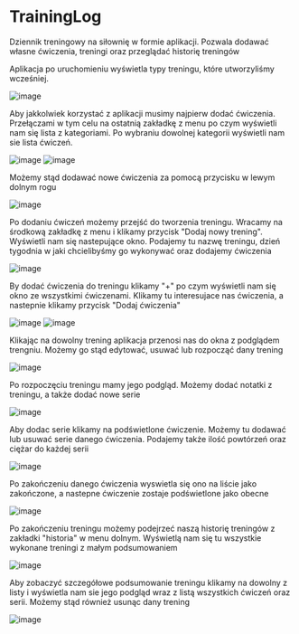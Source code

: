 # TrainingLog
Dziennik treningowy na siłownię w formie aplikacji. Pozwala dodawać własne ćwiczenia, treningi oraz przeglądać historię treningów

Aplikacja po uruchomieniu wyświetla typy treningu, które utworzyliśmy wcześniej.

![image](https://user-images.githubusercontent.com/114807157/196222818-3d05cbfb-d7ca-4828-8ced-393c05ab9d1f.png)

Aby jakkolwiek korzystać z aplikacji musimy najpierw dodać ćwiczenia. Przełączami w tym celu na ostatnią zakładkę z menu po czym wyświetli nam się lista z kategoriami.
Po wybraniu dowolnej kategorii wyświetli nam sie lista ćwiczeń.

![image](https://user-images.githubusercontent.com/114807157/196223069-8cb032b8-745d-4c18-8b0d-a5a3278133aa.png)
![image](https://user-images.githubusercontent.com/114807157/196223299-b1dace48-16a6-46c0-9fa9-164463b23b43.png)

Możemy stąd dodawać nowe ćwiczenia za pomocą przycisku w lewym dolnym rogu

![image](https://user-images.githubusercontent.com/114807157/196223480-dea27fb6-b804-41ee-9fa4-ab211db79f00.png)

Po dodaniu ćwiczeń możemy przejść do tworzenia treningu. Wracamy na środkową zakładkę z menu i klikamy przycisk "Dodaj nowy trening".
Wyświetli nam się nastepujące okno. Podajemy tu nazwę treningu, dzień tygodnia w jaki chcielibyśmy go wykonywać oraz dodajemy ćwiczenia

![image](https://user-images.githubusercontent.com/114807157/196223792-7261c3ab-2e36-4675-92e1-611fc3a75308.png)

By dodać ćwiczenia do treningu klikamy "+" po czym wyświetli nam się okno ze wszystkimi ćwiczenami. Klikamy tu interesujace nas ćwiczenia, a nastepnie klikamy przycisk "Dodaj ćwiczenia"

![image](https://user-images.githubusercontent.com/114807157/196224627-87de1afb-10bc-4b31-8fe0-a558db541bbc.png)
![image](https://user-images.githubusercontent.com/114807157/196224697-b1240845-5029-4f63-92d6-daa803ae60a6.png)

Klikając na dowolny trening aplikacja przenosi nas do okna z podglądem trengniu. Możemy go stąd edytować, usuwać lub rozpocząć dany trening

![image](https://user-images.githubusercontent.com/114807157/196224891-781d2b9f-d3da-4d07-9cb5-7076033cf9c7.png)

Po rozpoczęciu treningu mamy jego podgląd. Możemy dodać notatki z treningu, a także dodać nowe serie

![image](https://user-images.githubusercontent.com/114807157/196225110-7ad9f0bd-2b86-4b66-81b3-563886c46b9b.png)

Aby dodac serie klikamy na podświetlone ćwiczenie. Możemy tu dodawać lub usuwać serie danego ćwiczenia. Podajemy także ilość powtórzeń oraz ciężar do każdej serii

![image](https://user-images.githubusercontent.com/114807157/196225493-c1ff2e51-ffc3-426a-8d7b-bec63eee29dd.png)

Po zakończeniu danego ćwiczenia wyswietla się ono na liście jako zakończone, a nastepne ćwiczenie zostaje podświetlone jako obecne

![image](https://user-images.githubusercontent.com/114807157/196225685-d9ddfbae-ba62-4f88-9504-3c73273696eb.png)

Po zakończeniu treningu możemy podejrzeć naszą historię treningów z zakładki "historia" w menu dolnym.
Wyświetlą nam się tu wszystkie wykonane treningi z małym podsumowaniem

![image](https://user-images.githubusercontent.com/114807157/196226188-21b16413-c685-443c-a373-dcc8db01a058.png)

Aby zobaczyć szczegółowe podsumowanie treningu klikamy na dowolny z listy i wyświetla nam sie jego podgląd wraz z listą wszystkich ćwiczeń oraz serii.
Możemy stąd również usunąc dany trening

![image](https://user-images.githubusercontent.com/114807157/196226433-87790af9-349d-4dde-bc08-815caa107ebe.png)





